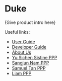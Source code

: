 # Duke

{Give product intro here}

Useful links:
* [User Guide](UserGuide.md)
* [Developer Guide](DeveloperGuide.md)
* [About Us](AboutUs.md)
* [Yu Sichen Sistine PPP](team/sistine-yu.md)
* [Sangjun Nam PPP](team/namsengi11.md)
* [Samuel Tan PPP](team/samueltansw.md)
* [Liam PPP](team/speciliam.md)
